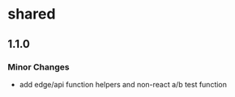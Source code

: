# shared

## 1.1.0

### Minor Changes

- add edge/api function helpers and non-react a/b test function
